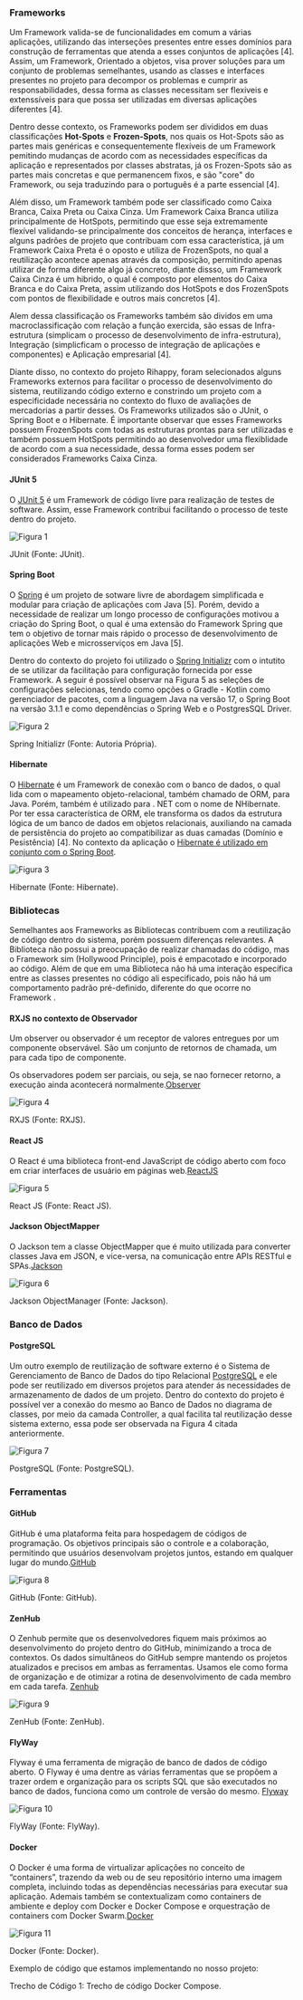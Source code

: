### Frameworks

Um Framework valida-se de funcionalidades em comum a várias aplicações, utilizando das interseções presentes entre esses domínios para construção de ferramentas que atenda a esses conjuntos de aplicações [4]. Assim, um Framework, Orientado a objetos, visa prover soluções para um conjunto de problemas semelhantes, usando as classes e interfaces presentes no projeto para decompor os problemas e cumprir as responsabilidades, dessa forma as classes necessitam ser flexiveis e extenssíveis para que possa ser utilizadas em diversas aplicações diferentes [4].

Dentro desse contexto, os Frameworks podem ser divididos em duas classificações **Hot-Spots** e **Frozen-Spots**, nos quais os Hot-Spots são as partes mais genéricas e consequentemente flexíveis de um Framework pemitindo mudanças de acordo com as necessidades específicas da aplicação e representados por classes abstratas, já os Frozen-Spots são as partes mais concretas e que permanencem fixos, e são "core" do Framework, ou seja traduzindo para o português é a parte essencial [4].

Além disso, um Framework também pode ser classificado como Caixa Branca, Caixa Preta ou Caixa Cinza. Um Framework Caixa Branca utiliza principalmente de HotSpots, permitindo que esse seja extremamente flexível validando-se principalmente dos conceitos de herança, interfaces e alguns padrões de projeto que contribuam com essa característica, já um Framework Caixa Preta é o oposto e utiliza de FrozenSpots, no qual a reutilização acontece apenas através da composição, permitindo apenas utilizar de forma diferente algo já concreto, diante dissso, um Framework Caixa Cinza é um hibrido, o qual é composto por elementos do Caixa Branca e do Caixa Preta, assim utilizando dos HotSpots e dos FrozenSpots com pontos de flexibilidade e outros mais concretos [4].

Alem dessa classificação os Frameworks também são dividos em uma macroclassificação com relação a função exercida, são essas de Infra-estrutura (simplicam o processo de desenvolvimento de infra-estrutura), Integração (simplicficam o processo de integração de aplicações e componentes) e Aplicação empresarial [4].

Diante disso, no contexto do projeto Rihappy, foram selecionados alguns Frameworks externos para facilitar o processo de desenvolvimento do sistema, reutilizando código externo e constrindo um projeto com a especificidade necessária no contexto do fluxo de avaliações de mercadorias a partir desses. Os Frameworks utilizados são o JUnit, o Spring Boot e o Hibernate. É importante observar que esses Frameworks possuem FrozenSpots com todas as estruturas prontas para ser utilizadas e também possuem HotSpots permitindo ao desenvolvedor uma flexiblidade de acordo com a sua necessidade, dessa forma esses podem ser considerados Frameworks Caixa Cinza.

#### JUnit 5

O [JUnit 5](https://junit.org/junit5/) é um Framework de código livre para realização de testes de software. Assim, esse Framework contribui facilitando o processo de teste dentro do projeto.

![Figura 1](imagens/Junit-image.png)
<p class="legenda">  JUnit (Fonte: JUnit). </p>

#### Spring Boot

O [Spring](https://spring.io/projects) é um projeto de sotware livre de abordagem simplificada e modular para criação de aplicações com Java [5]. Porém, devido a necessidade de realizar um longo processo de configurações motivou a criação do Spring Boot, o qual é uma extensão do Framework Spring que tem o objetivo de tornar mais rápido o processo de desenvolvimento de aplicações Web e microsserviços em Java [5].

Dentro do contexto do projeto foi utilizado o [Spring Initializr](https://start.spring.io/) com o intutito de se utilizar da facilitação para configuração fornecida por esse Framework. A seguir é possível observar na Figura 5 as seleções de configurações selecionas, tendo como opções o Gradle - Kotlin como gerenciador de pacotes, com a linguagem Java na versão 17, o Spring Boot na versão 3.1.1 e como dependências o Spring Web e o PostgresSQL Driver.

![Figura 2](../assets/reutilizacao/springInitializr.png)

<p class="legenda">  Spring Initializr (Fonte: Autoria Própria). </p>

#### Hibernate

O [Hibernate](https://hibernate.org/) é um Framework de conexão com o banco de dados, o qual lida com o mapeamento objeto-relacional, também chamado de ORM, para Java. Porém, também é utilizado para . NET com o nome de NHibernate. Por ter essa característica de ORM, ele transforma os dados da estrutura lógica de um banco de dados em objetos relacionais, auxiliando na camada de persistência do projeto ao compatibilizar as duas camadas (Domínio e Pesistência) [4]. No contexto da aplicação o [Hibernate é utilizado em conjunto com o Spring Boot](https://www.baeldung.com/spring-boot-hibernate).

![Figura 3](imagens/hibernate-image.png)

<p class="legenda">  Hibernate (Fonte: Hibernate). </p>

### Bibliotecas

Semelhantes aos Frameworks as Bibliotecas contribuem com a reutilização de código dentro do sistema, porém possuem diferenças relevantes. A Biblioteca não possui a preocupação de realizar chamadas do código, mas o Framework sim (Hollywood Principle), pois é empacotado e incorporado ao código. Além de que em uma Biblioteca não há uma interação específica entre as classes presentes no código ali especificado, pois não há um comportamento padrão pré-definido, diferente do que ocorre no Framework .

#### RXJS no contexto de Observador

Um observer ou observador é um receptor de valores entregues por um componente observável. São um conjunto de retornos de chamada, um para cada tipo de componente.

Os observadores podem ser parciais, ou seja, se nao fornecer retorno, a execução ainda acontecerá normalmente.[Observer](https://rxjs.dev/guide/observer)

![Figura 4](imagens/rxjs-image.png)
<p class="legenda">  RXJS (Fonte: RXJS). </p>

#### React JS

O React é uma biblioteca front-end JavaScript de código aberto com foco em criar interfaces de usuário em páginas web.[ReactJS](https://react.dev/learn)

![Figura 5](imagens/reactJS-image.png)
<p class="legenda">  React JS (Fonte: React JS). </p>

#### Jackson ObjectMapper

O Jackson tem a classe ObjectMapper que é muito utilizada para converter classes Java em JSON, e vice-versa, na comunicação entre APIs RESTful e SPAs.[Jackson](https://www.devmedia.com.br/introducao-ao-jackson-objectmapper/43174)

![Figura 6](imagens/jackson-json.png)
<p class="legenda">   Jackson ObjectManager (Fonte: Jackson). </p>

### Banco de Dados

#### PostgreSQL

Um outro exemplo de reutilização de software externo é o Sistema de Gerenciamento de Banco de Dados do tipo Relacional [PostgreSQL](https://www.postgresql.org/) e ele pode ser reutilizado em diversos projetos para atender ás necessidades de armazenamento de dados de um projeto. Dentro do contexto do projeto é possível ver a conexão do mesmo ao Banco de Dados no diagrama de classes, por meio da camada Controller, a qual facilita tal reutilização desse sistema externo, essa pode ser observada na Figura 4 citada anteriormente.

![Figura 7](imagens/postgre-sql.jpg)
<p class="legenda">   PostgreSQL (Fonte: PostgreSQL). </p>

### Ferramentas

#### GitHub

GitHub é uma plataforma feita para hospedagem de códigos de programação. Os objetivos principais são o controle e a colaboração, permitindo que usuários desenvolvam projetos juntos, estando em qualquer lugar do mundo.[GitHub](https://github.com)

![Figura 8](./imagens/git_imagem.png)
<p class="legenda">   GitHub (Fonte: GitHub). </p>

#### ZenHub

O Zenhub permite que os desenvolvedores fiquem mais próximos ao desenvolvimento do projeto dentro do GitHub, minimizando a troca de contextos. Os dados simultâneos do GitHub sempre mantendo os projetos atualizados e precisos em ambas as ferramentas.
Usamos ele como forma de organização e de otimizar a rotina de desenvolvimento de cada membro em cada tarefa. [Zenhub](https://www.zenhub.com/)

![Figura 9](imagens/zenhub-image.png)
<p class="legenda">  ZenHub (Fonte: ZenHub). </p>

#### FlyWay

Flyway é uma ferramenta de migração de banco de dados de código aberto.
O Flyway é uma dentre as várias ferramentas que se propõem a trazer ordem e organização para os scripts SQL que são executados no banco de dados, funciona como um controle de versão do mesmo. [Flyway](https://www.baeldung.com/database-migrations-with-flyway)

![Figura 10](imagens/flyway-image.png)
<p class="legenda">   FlyWay (Fonte: FlyWay). </p>

#### Docker

O Docker é uma forma de virtualizar aplicações no conceito de “containers”, trazendo da web ou de seu repositório interno uma imagem completa, incluindo todas as dependências necessárias para executar sua aplicação.
Ademais também se contextualizam como containers de ambiente e deploy com Docker e Docker Compose e orquestração de containers com Docker Swarm.[Docker](https://docs.docker.com/)

![Figura 11](imagens/docker-image.png)
<p class="legenda">   Docker (Fonte: Docker). </p>

Exemplo de código que estamos implementando no nosso projeto:

[](../../../docker-compose.yaml ':include :type=code')
<p class="legenda">Trecho de Código 1: Trecho de código Docker Compose.</p>
